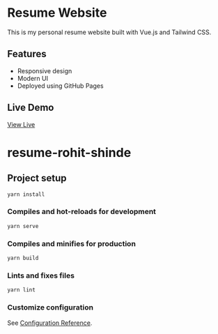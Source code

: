 # Resume Website

This is my personal resume website built with Vue.js and Tailwind CSS.

## Features
- Responsive design
- Modern UI
- Deployed using GitHub Pages

## Live Demo
[View Live](https://rsrohit.github.io/resume-rohit-shinde/)

# resume-rohit-shinde

## Project setup
```
yarn install
```

### Compiles and hot-reloads for development
```
yarn serve
```

### Compiles and minifies for production
```
yarn build
```

### Lints and fixes files
```
yarn lint
```

### Customize configuration
See [Configuration Reference](https://cli.vuejs.org/config/).

